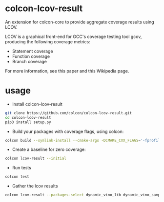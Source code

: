 # colcon-lcov-result
An extension for colcon-core to provide aggregate coverage results using LCOV.

LCOV is a graphical front-end for GCC's coverage testing tool gcov, producing the following coverage metrics:

  * Statement coverage
  * Function coverage
  * Branch coverage

For more information, see this paper and this Wikipedia page.

# usage
* Install colcon-lcov-result
```bash
git clone https://github.com/colcon/colcon-lcov-result.git
cd colcon-lcov-result
pip3 install setup.py
```
* Build your packages with coverage flags, using colcon:
```bash
colcon build --symlink-install --cmake-args -DCMAKE_CXX_FLAGS='-fprofile-arcs -ftest-coverage' -DCMAKE_C_FLAGS='-fprofile-arcs -ftest-coverage'
```
* Create a baseline for zero coverage:
```bash
colcon lcov-result --initial
```
* Run tests
```bash
colcon test
```
* Gather the lcov results
```bash
colcon lcov-result --packages-select dynamic_vino_lib dynamic_vino_sample vino_param_lib
```
